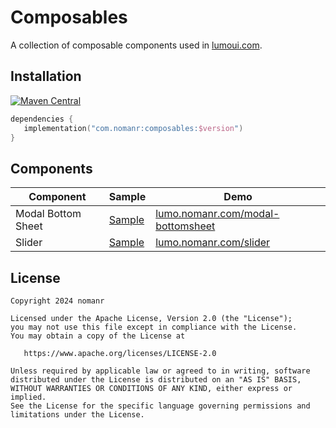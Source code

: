 # Composables

A collection of composable components used in [lumoui.com](https://lumoui.com).

## Installation

[![Maven Central](https://img.shields.io/maven-central/v/com.nomanr/composables)](https://search.maven.org/artifact/com.nomanr/composables)

```kotlin
dependencies {
   implementation("com.nomanr:composables:$version")
}
```

## Components

| Component          | Sample                                                                                                                                             | Demo                                                                                |
| ------------------ | -------------------------------------------------------------------------------------------------------------------------------------------------- | ----------------------------------------------------------------------------------- |
| Modal Bottom Sheet | [Sample](https://github.com/nomanr/lumo-ui/blob/main/sample/catalogue/src/main/java/com/nomanr/sample/ui/sample/samples/ModalBottomSheetSample.kt) | [lumo.nomanr.com/modal-bottomsheet](https://lumoui.com/modal-bottomsheet) |
| Slider             | [Sample](https://github.com/nomanr/lumo-ui/blob/main/sample/catalogue/src/main/java/com/nomanr/sample/ui/sample/samples/SliderSample.kt)           | [lumo.nomanr.com/slider](https://lumoui.com/slider)                       |

## License

```
Copyright 2024 nomanr

Licensed under the Apache License, Version 2.0 (the "License");
you may not use this file except in compliance with the License.
You may obtain a copy of the License at

   https://www.apache.org/licenses/LICENSE-2.0

Unless required by applicable law or agreed to in writing, software
distributed under the License is distributed on an "AS IS" BASIS,
WITHOUT WARRANTIES OR CONDITIONS OF ANY KIND, either express or implied.
See the License for the specific language governing permissions and
limitations under the License.
```
